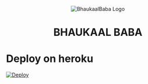 <p align="center">
  <img src="https://te.legra.ph/file/138c06e6f651707c7edc7.jpg" alt="BhaukaalBaba Logo">
</p>
<h1 align="center">
  <b>BHAUKAAL BABA</b>
</h1>

# Deploy on heroku

[![Deploy](https://www.herokucdn.com/deploy/button.svg)](https://heroku.com/deploy?template=https://github.com/ERR0rMK/BhaukaalBABA)
